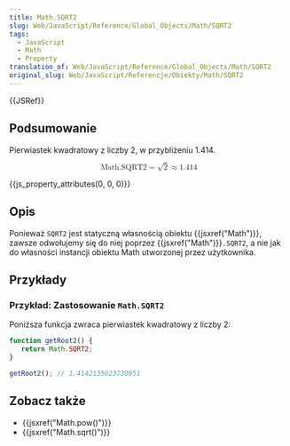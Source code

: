 ```yaml
---
title: Math.SQRT2
slug: Web/JavaScript/Reference/Global_Objects/Math/SQRT2
tags:
  - JavaScript
  - Math
  - Property
translation_of: Web/JavaScript/Reference/Global_Objects/Math/SQRT2
original_slug: Web/JavaScript/Referencje/Obiekty/Math/SQRT2
---
```

{{JSRef}}

## Podsumowanie

Pierwiastek kwadratowy z liczby 2, w przybliżeniu 1.414.

<math display="block"><semantics><mrow><mstyle mathvariant="monospace"><mi>Math.SQRT2</mi></mstyle><mo>=</mo><msqrt><mn>2</mn></msqrt><mo>≈</mo><mn>1.414</mn></mrow><annotation encoding="TeX">\mathtt{\mi{Math.SQRT2}} = \sqrt{2} \approx 1.414</annotation></semantics></math>

{{js_property_attributes(0, 0, 0)}}

## Opis

Ponieważ `SQRT2` jest statyczną własnością obiektu {{jsxref("Math")}}, zawsze odwołujemy się do niej poprzez {{jsxref("Math")}}`.SQRT2`, a nie jak do własności instancji obiektu Math utworzonej przez użytkownika.

## Przykłady

### Przykład: Zastosowanie `Math.SQRT2`

Poniższa funkcja zwraca pierwiastek kwadratowy z liczby 2:

```js
function getRoot2() {
   return Math.SQRT2;
}

getRoot2(); // 1.4142135623730951
```

## Zobacz także

- {{jsxref("Math.pow()")}}
- {{jsxref("Math.sqrt()")}}
